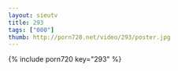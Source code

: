 ```yaml
--- 
layout: sieutv
title: 293
tags: ["000"]
thumb: http://porn720.net/video/293/poster.jpg
---
```

{% include porn720 key="293" %} 
